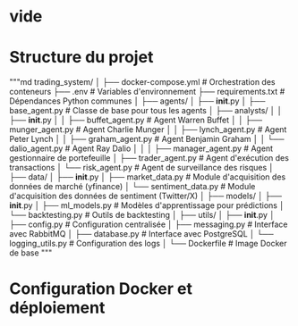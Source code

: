 # vide

# Structure du projet
"""md
trading_system/
│
├── docker-compose.yml           # Orchestration des conteneurs
├── .env                         # Variables d'environnement
├── requirements.txt             # Dépendances Python communes
│
├── agents/
│   ├── __init__.py
│   ├── base_agent.py            # Classe de base pour tous les agents
│   ├── analysts/
│   │   ├── __init__.py
│   │   ├── buffet_agent.py      # Agent Warren Buffet
│   │   ├── munger_agent.py      # Agent Charlie Munger
│   │   ├── lynch_agent.py       # Agent Peter Lynch
│   │   ├── graham_agent.py      # Agent Benjamin Graham
│   │   └── dalio_agent.py       # Agent Ray Dalio
│   │
│   ├── manager_agent.py         # Agent gestionnaire de portefeuille
│   ├── trader_agent.py          # Agent d'exécution des transactions
│   └── risk_agent.py            # Agent de surveillance des risques
│
├── data/
│   ├── __init__.py
│   ├── market_data.py           # Module d'acquisition des données de marché (yfinance)
│   └── sentiment_data.py        # Module d'acquisition des données de sentiment (Twitter/X)
│
├── models/
│   ├── __init__.py
│   ├── ml_models.py             # Modèles d'apprentissage pour prédictions
│   └── backtesting.py           # Outils de backtesting
│
├── utils/
│   ├── __init__.py
│   ├── config.py                # Configuration centralisée
│   ├── messaging.py             # Interface avec RabbitMQ
│   ├── database.py              # Interface avec PostgreSQL
│   └── logging_utils.py         # Configuration des logs
│
└── Dockerfile                   # Image Docker de base
"""

# Configuration Docker et déploiement